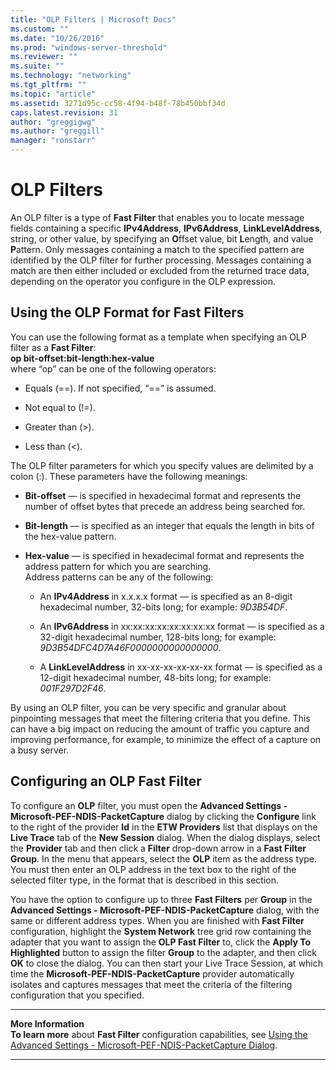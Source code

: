 ```yaml
---
title: "OLP Filters | Microsoft Docs"
ms.custom: ""
ms.date: "10/26/2016"
ms.prod: "windows-server-threshold"
ms.reviewer: ""
ms.suite: ""
ms.technology: "networking"
ms.tgt_pltfrm: ""
ms.topic: "article"
ms.assetid: 3271d95c-cc58-4f94-b48f-78b450bbf34d
caps.latest.revision: 31
author: "greggigwg"
ms.author: "greggill"
manager: "ronstarr"
---
```


# OLP Filters

An OLP filter is a type of **Fast Filter** that enables you to locate message fields containing a specific **IPv4Address**, **IPv6Address**, **LinkLevelAddress**, string, or other value, by specifying an **O**ffset value,  bit **L**ength, and value **P**attern.  Only messages containing a match to the specified pattern are identified by the OLP filter for further processing.  Messages containing a match are then either included or excluded from the returned trace data, depending on the operator you configure in the OLP expression.  
  
## Using the OLP Format for Fast Filters  

You can use the following format as a template when specifying an OLP filter as a **Fast Filter**:  
**op bit-offset:bit-length:hex-value**  
where “op” can be one of the following operators:  
  
-   Equals (==).  If not specified, “==” is assumed.  
  
-   Not equal to (!=).  
  
-   Greater than (>).  
  
-   Less than (<).  
  
 The OLP filter parameters for which you specify values are delimited by a colon (:).  These parameters have the following meanings:  
  
-   **Bit-offset** — is specified in hexadecimal format and represents the number of offset bytes that precede an address being searched for.  
  
-   **Bit-length** — is specified as an integer that equals the length in bits of the hex-value pattern.  
  
-   **Hex-value** — is specified in hexadecimal format and represents the address pattern for which you are searching.   
    Address patterns can be any of the following:  
  
    -   An **IPv4Address** in x.x.x.x format — is specified as an 8-digit hexadecimal number, 32-bits long; for example: *9D3B54DF*.  
  
    -   An **IPv6Address** in xx:xx:xx:xx:xx:xx:xx:xx format — is specified as a 32-digit hexadecimal number, 128-bits long; for example:  *9D3B54DFC4D7A46F0000000000000000*.  
  
    -   A **LinkLevelAddress** in xx-xx-xx-xx-xx-xx format — is specified as a 12-digit hexadecimal number, 48-bits long; for example: *001F297D2F46*.  
  
 By using an OLP filter, you can be very specific and granular about pinpointing messages that meet the filtering criteria that you define. This can have a big impact on reducing the amount of traffic you capture and improving performance, for example, to minimize the effect of a capture on a busy server.  
  
## Configuring an OLP Fast Filter  
 To configure an **OLP** filter, you must open the **Advanced Settings - Microsoft-PEF-NDIS-PacketCapture** dialog by clicking the **Configure** link to the right of the provider **Id** in the **ETW Providers** list that displays on the **Live Trace** tab of the **New Session** dialog. When the dialog displays, select the **Provider** tab and then click a **Filter** drop-down arrow in a **Fast Filter Group**. In the menu that appears, select the **OLP** item as the address type. You must then enter an OLP address in the text box to the right of the selected filter type, in the format that is described in this section.  
  
 You have the option to configure up to three **Fast Filters** per **Group** in the **Advanced Settings - Microsoft-PEF-NDIS-PacketCapture** dialog, with the same or different address types. When you are finished with **Fast Filter** configuration, highlight the **System Network** tree grid row containing the adapter that you want to assign the **OLP Fast Filter** to, click the **Apply To Highlighted** button to assign the filter **Group** to the adapter, and then click **OK** to close the dialog. You can then start your Live Trace Session, at which time the **Microsoft-PEF-NDIS-PacketCapture** provider automatically isolates and captures messages that meet the criteria of the filtering configuration that you specified.  
  
---  
  
 **More Information**   
 **To learn more** about **Fast Filter** configuration capabilities, see [Using the Advanced Settings - Microsoft-PEF-NDIS-PacketCapture Dialog](using-the-advanced-settings-microsoft-pef-ndis-packetcapture-dialog.md).   

---